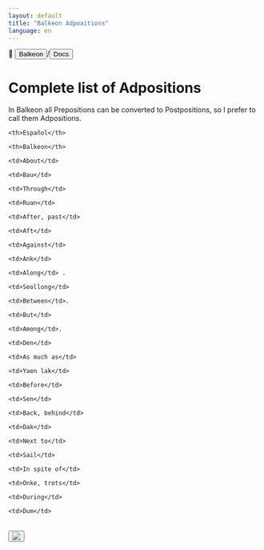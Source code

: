 ```yaml
---
layout: default
title: "Balkeon Adpoaitions"
language: en
---
```


📂 <button class="button-16" role="button" onclick="location.href='../../index'">Balkeon</button>/<button class="button-16" role="button" onclick="location.href='../index'">Docs</button>

# Complete list of Adpositions

In Balkeon all Prepositions can be converted to Postpositions, so I prefer to call them Adpositions.


  <table style="width:100%">

  <theader>

  <tr>

    <th>Español</th>

    <th>Balkeon</th>

  </tr>

  </theader>

  <tbody>

  <tr>

    <td>About</td>

    <td>Bau</td>

  </tr>

  <tr>

    <td>Through</td>

    <td>Ruan</td>

  </tr>

  <tr>

    <td>After, past</td>

    <td>Aft</td>

  </tr>

  <tr>

    <td>Against</td>

    <td>Ank</td>

  </tr>

  <tr>

    <td>Along</td> .

    <td>Seollong</td>

  </tr>

  <tr>

    <td>Between</td>.

    <td>But</td>

  </tr>

  <tr>

    <td>Among</td>.

    <td>Den</td>

  </tr>  

  <tr>

    <td>As much as</td>

    <td>Yaen lak</td>

  </tr>

  <tr>

    <td>Before</td>

    <td>Sen</td>

  </tr>

  <tr>

    <td>Back, behind</td>

    <td>Dak</td>

  </tr>

  <tr>

    <td>Next to</td> 

    <td>Sail</td>

  </tr>

  <tr>

    <td>In spite of</td>

    <td>Onke, trots</td>

  </tr>

  <tr>

    <td>During</td>

    <td>Dum</td>
  </tr>

  </tbody>
  </table>

<button class="button-17" role="button" onclick="langRedirect('en')"><img src="https://img.icons8.com/?size=35&id=95094&format=png&color=000000"/></button> 
